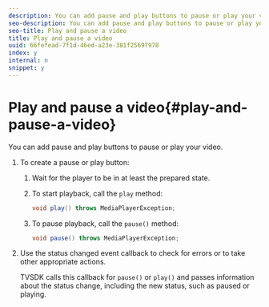 ```yaml
---
description: You can add pause and play buttons to pause or play your video.
seo-description: You can add pause and play buttons to pause or play your video.
seo-title: Play and pause a video
title: Play and pause a video
uuid: 66fefead-7f1d-46ed-a23e-381f25697978
index: y
internal: n
snippet: y
---
```


# Play and pause a video{#play-and-pause-a-video}

You can add pause and play buttons to pause or play your video.

1. To create a pause or play button:
   1. Wait for the player to be in at least the prepared state.
   1. To start playback, call the `play` method:

      ```java   
      void play() throws MediaPlayerException;
      ```

   1. To pause playback, call the `pause()` method:

      ```java   
      void pause() throws MediaPlayerException;
      ```

1. Use the status changed event callback to check for errors or to take other appropriate actions.

   TVSDK calls this callback for `pause()` or `play()` and passes information about the status change, including the new status, such as paused or playing. 


